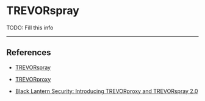 # TREVORspray

TODO: Fill this info

---
## References

- [TREVORspray](https://github.com/blacklanternsecurity/TREVORspray)

- [TREVORproxy](https://github.com/blacklanternsecurity/TREVORproxy)

- [Black Lantern Security: Introducing TREVORproxy and TREVORspray 2.0](https://blog.blacklanternsecurity.com/p/introducing-trevorproxy-and-trevorspray)